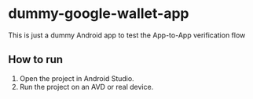 # dummy-google-wallet-app
This is just a dummy Android app to test the App-to-App verification flow

## How to run
1. Open the project in Android Studio.
2. Run the project on an AVD or real device.
